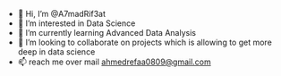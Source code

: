 - 👋 Hi, I’m @A7madRif3at
- 👀 I’m interested in Data Science 
- 🌱 I’m currently learning Advanced Data Analysis 
- 💞️ I’m looking to collaborate on projects which is allowing to get more deep in data science 
- 📫 reach me over mail ahmedrefaa0809@gmail.com

<!---
A7madRif3at/A7madRif3at is a ✨ special ✨ repository because its `README.md` (this file) appears on your GitHub profile.
You can click the Preview link to take a look at your changes.
--->
